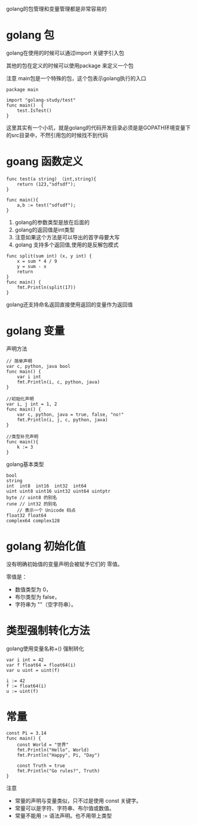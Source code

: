 golang的包管理和变量管理都是非常容易的

# golang 包

golang在使用的时候可以通过import 关键字引入包

其他的包在定义的时候可以使用package 来定义一个包

注意 main包是一个特殊的包，这个包表示golang执行的入口

```golang
package main

import "golang-study/test"
func main()  {
	test.IsTest()
}
```

这里其实有一个小坑，就是golang的代码开发目录必须是是GOPATH环境变量下的src目录中，不然引用包的时候找不到代码

# goang 函数定义

```golang
func test(a string) （int,string){
    return (123,"sdfsdf");
}

func main(){
    a,b := test("sdfsdf");
}
```

1. golang的参数类型是放在后面的
2. golang的返回值是int类型
3. 注意如果这个方法是可以导出的首字母要大写
4. golang 支持多个返回值,使用的是反解包模式

```golang
func split(sum int) (x, y int) {
	x = sum * 4 / 9
	y = sum - x
	return
}
func main() {
	fmt.Println(split(17))
}
```

golang还支持命名返回直接使用返回的变量作为返回值

# golang 变量

声明方法

```golang
// 简单声明
var c, python, java bool
func main() {
	var i int
	fmt.Println(i, c, python, java)
}

//初始化声明
var i, j int = 1, 2
func main() {
	var c, python, java = true, false, "no!"
	fmt.Println(i, j, c, python, java)
}

//类型补充声明
func main(){
    k := 3
}
```

golang基本类型

```
bool
string
int  int8  int16  int32  int64
uint uint8 uint16 uint32 uint64 uintptr
byte // uint8 的别名
rune // int32 的别名
    // 表示一个 Unicode 码点
float32 float64
complex64 complex128
```

# golang 初始化值

没有明确初始值的变量声明会被赋予它们的 零值。

零值是：

- 数值类型为 0，
- 布尔类型为 false，
- 字符串为 ""（空字符串）。

# 类型强制转化方法

golang使用变量名称+() 强制转化

```golang
var i int = 42
var f float64 = float64(i)
var u uint = uint(f)

i := 42
f := float64(i)
u := uint(f)
```

# 常量

```golang
const Pi = 3.14
func main() {
	const World = "世界"
	fmt.Println("Hello", World)
	fmt.Println("Happy", Pi, "Day")

	const Truth = true
	fmt.Println("Go rules?", Truth)
}
```

注意

- 常量的声明与变量类似，只不过是使用 const 关键字。
- 常量可以是字符、字符串、布尔值或数值。
- 常量不能用 := 语法声明。也不用带上类型




